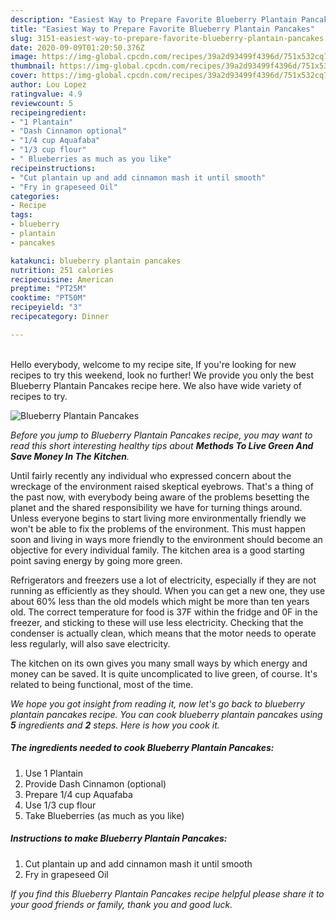 ```yaml
---
description: "Easiest Way to Prepare Favorite Blueberry Plantain Pancakes"
title: "Easiest Way to Prepare Favorite Blueberry Plantain Pancakes"
slug: 3151-easiest-way-to-prepare-favorite-blueberry-plantain-pancakes
date: 2020-09-09T01:20:50.376Z
image: https://img-global.cpcdn.com/recipes/39a2d93499f4396d/751x532cq70/blueberry-plantain-pancakes-recipe-main-photo.jpg
thumbnail: https://img-global.cpcdn.com/recipes/39a2d93499f4396d/751x532cq70/blueberry-plantain-pancakes-recipe-main-photo.jpg
cover: https://img-global.cpcdn.com/recipes/39a2d93499f4396d/751x532cq70/blueberry-plantain-pancakes-recipe-main-photo.jpg
author: Lou Lopez
ratingvalue: 4.9
reviewcount: 5
recipeingredient:
- "1 Plantain"
- "Dash Cinnamon optional"
- "1/4 cup Aquafaba"
- "1/3 cup flour"
- " Blueberries as much as you like"
recipeinstructions:
- "Cut plantain up and add cinnamon mash it until smooth"
- "Fry in grapeseed Oil"
categories:
- Recipe
tags:
- blueberry
- plantain
- pancakes

katakunci: blueberry plantain pancakes 
nutrition: 251 calories
recipecuisine: American
preptime: "PT25M"
cooktime: "PT50M"
recipeyield: "3"
recipecategory: Dinner

---
```

<br>
Hello everybody, welcome to my recipe site, If you're looking for new recipes to try this weekend, look no further! We provide you only the best Blueberry Plantain Pancakes recipe here. We also have wide variety of recipes to try.
<br>


![Blueberry Plantain Pancakes](https://img-global.cpcdn.com/recipes/39a2d93499f4396d/751x532cq70/blueberry-plantain-pancakes-recipe-main-photo.jpg)

<i>Before you jump to Blueberry Plantain Pancakes recipe, you may want to read this short interesting healthy tips about 
<strong>Methods To Live Green And Save Money In The Kitchen</strong>.</i>
</br>

Until fairly recently any individual who expressed concern about the wreckage of the environment raised skeptical eyebrows. That's a thing of the past now, with everybody being aware of the problems besetting the planet and the shared responsibility we have for turning things around. Unless everyone begins to start living more environmentally friendly we won't be able to fix the problems of the environment. This must happen soon and living in ways more friendly to the environment should become an objective for every individual family. The kitchen area is a good starting point saving energy by going more green.

Refrigerators and freezers use a lot of electricity, especially if they are not running as efficiently as they should. When you can get a new one, they use about 60% less than the old models which might be more than ten years old. The correct temperature for food is 37F within the fridge and 0F in the freezer, and sticking to these will use less electricity. Checking that the condenser is actually clean, which means that the motor needs to operate less regularly, will also save electricity.

The kitchen on its own gives you many small ways by which energy and money can be saved. It is quite uncomplicated to live green, of course. It's related to being functional, most of the time.


<i>We hope you got insight from reading it, now let's go back to blueberry plantain pancakes recipe. You can cook blueberry plantain pancakes using <strong>5</strong> ingredients and <strong>2</strong> steps. Here is how you cook it.
</i>

##### The ingredients needed to cook Blueberry Plantain Pancakes:

1. Use 1 Plantain
1. Provide Dash Cinnamon (optional)
1. Prepare 1/4 cup Aquafaba
1. Use 1/3 cup flour
1. Take  Blueberries (as much as you like)


##### Instructions to make Blueberry Plantain Pancakes:

1. Cut plantain up and add cinnamon mash it until smooth
1. Fry in grapeseed Oil


<i>If you find this Blueberry Plantain Pancakes recipe helpful please share it to your good friends or family, thank you and good luck.</i>
